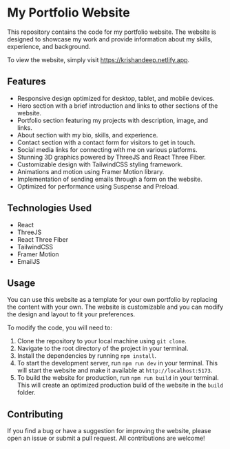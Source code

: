 # My Portfolio Website

This repository contains the code for my portfolio website. The website is designed to showcase my work and provide information about my skills, experience, and background.

To view the website, simply visit <https://krishandeep.netlify.app>.

## Features

- Responsive design optimized for desktop, tablet, and mobile devices.
- Hero section with a brief introduction and links to other sections of the website.
- Portfolio section featuring my projects with description, image, and links.
- About section with my bio, skills, and experience.
- Contact section with a contact form for visitors to get in touch.
- Social media links for connecting with me on various platforms.
- Stunning 3D graphics powered by ThreeJS and React Three Fiber.
- Customizable design with TailwindCSS styling framework.
- Animations and motion using Framer Motion library.
- Implementation of sending emails through a form on the website.
- Optimized for performance using Suspense and Preload.

## Technologies Used

- React
- ThreeJS
- React Three Fiber
- TailwindCSS
- Framer Motion
- EmailJS

## Usage

You can use this website as a template for your own portfolio by replacing the content with your own. The website is customizable and you can modify the design and layout to fit your preferences.

To modify the code, you will need to:

1. Clone the repository to your local machine using `git clone`.
2. Navigate to the root directory of the project in your terminal.
3. Install the dependencies by running `npm install`.
4. To start the development server, run `npm run dev` in your terminal. This will start the website and make it available at `http://localhost:5173`.
5. To build the website for production, run `npm run build` in your terminal. This will create an optimized production build of the website in the `build` folder.

## Contributing

If you find a bug or have a suggestion for improving the website, please open an issue or submit a pull request. All contributions are welcome!
